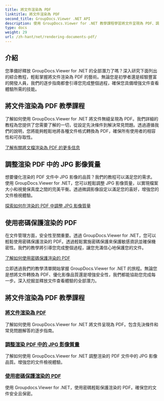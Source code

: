 ```yaml
---
title: 將文件渲染為 PDF
linktitle: 將文件渲染為 PDF
second_title: GroupDocs.Viewer .NET API
description: 使用 GroupDocs.Viewer for .NET 教學課程學習將文件呈現為 PDF、調整 JPG 影像品質以及使用密碼保護 PDF。
type: docs
weight: 29
url: /zh-hant/net/rendering-documents-pdf/
---
```


## 介紹

您準備好釋放 GroupDocs.Viewer for .NET 的全部潛力了嗎？深入研究下面列出的綜合教程，輕鬆掌握將文件渲染為 PDF 的藝術。無論您是初學者還是經驗豐富的開發人員，我們的逐步指南都會引導您完成整個過程，確保您具備增強文件查看體驗所需的技能。

## 將文件渲染為 PDF 教學課程

了解如何使用 GroupDocs.Viewer for .NET 將文件無縫呈現為 PDF。我們詳細的教程為您提供了您需要了解的一切，從設定先決條件到解決常見問題。透過遵循我們的說明，您將能夠輕鬆地將各種文件格式轉換為 PDF，確保所有使用者的相容性和可存取性。

[了解有關將文檔渲染為 PDF 的更多信息](./render-to-pdf/)

## 調整渲染 PDF 中的 JPG 影像質量

想要優化渲染的 PDF 文件中 JPG 影像的品質？我們的教程可以滿足您的需求。使用 GroupDocs.Viewer for .NET，您可以輕鬆調整 JPG 影像質量，以實現檔案大小和視覺保真度之間的完美平衡。透過微調影像設定以滿足您的喜好，增強您的文件檢視體驗。

[探索如何在渲染的 PDF 中調整 JPG 影像質量](./adjust-jpg-quality-pdf/)

## 使用密碼保護渲染的 PDF

在文件管理方面，安全性至關重要。透過 GroupDocs.Viewer for .NET，您可以輕鬆使用密碼保護渲染的 PDF。透過輕鬆實施密碼保護來保護敏感資訊並確保機密性。我們的教學將引導您完成整個過程，讓您充滿信心地保護您的文件。

[了解如何使用密碼保護渲染的 PDF](./protect-pdf/)

立即透過我們的教學清單開始掌握 GroupDocs.Viewer for .NET 的旅程。無論您是想將文件轉換為 PDF、優化影像品質還是增強安全性，我們都能協助您完成每一步。深入挖掘並釋放文件查看體驗的全部潛力。
## 將文件渲染為 PDF 教學課程
### [將文件渲染為 PDF](./render-to-pdf/)
了解如何使用 GroupDocs.Viewer for .NET 將文件呈現為 PDF。包含先決條件和常見問題解答的逐步指南。
### [調整渲染 PDF 中的 JPG 影像質量](./adjust-jpg-quality-pdf/)
了解如何使用 GroupDocs.Viewer for .NET 調整渲染的 PDF 文件中的 JPG 影像品質。增強您的文件檢視體驗。
### [使用密碼保護渲染的 PDF](./protect-pdf/)
使用 Groupdocs.Viewer for .NET，使用密碼輕鬆保護渲染的 PDF。確保您的文件安全且保密。